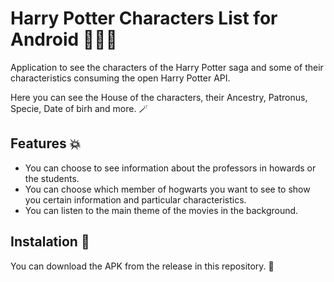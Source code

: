 # Harry Potter Characters List for Android 🧙🏻‍♂️
Application to see the characters of the Harry Potter saga and some of their characteristics consuming the open Harry Potter API.

Here you can see the House of the characters, their Ancestry, Patronus, Specie, Date of birh and more. 🪄

## Features 💥
* You can choose to see information about the professors in howards or the students.
* You can choose which member of hogwarts you want to see to show you certain information and particular characteristics.
* You can listen to the main theme of the movies in the background.

## Instalation 📖
You can download the APK from the release in this repository. 🫡
